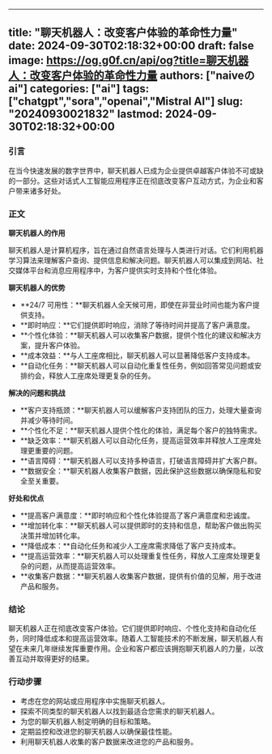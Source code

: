 
---
title: "聊天机器人：改变客户体验的革命性力量"
date: 2024-09-30T02:18:32+00:00
draft: false
image: https://og.g0f.cn/api/og?title=聊天机器人：改变客户体验的革命性力量
authors: ["naiveのai"]
categories: ["ai"]
tags: ["chatgpt","sora","openai","Mistral AI"]
slug: "20240930021832"
lastmod: 2024-09-30T02:18:32+00:00
---
### 引言

在当今快速发展的数字世界中，聊天机器人已成为企业提供卓越客户体验不可或缺的一部分。这些对话式人工智能应用程序正在彻底改变客户互动方式，为企业和客户带来诸多好处。

### 正文

**聊天机器人的作用**

聊天机器人是计算机程序，旨在通过自然语言处理与人类进行对话。它们利用机器学习算法来理解客户查询、提供信息和解决问题。聊天机器人可以集成到网站、社交媒体平台和消息应用程序中，为客户提供实时支持和个性化体验。

**聊天机器人的优势**

* **24/7 可用性：**聊天机器人全天候可用，即使在非营业时间也能为客户提供支持。
* **即时响应：**它们提供即时响应，消除了等待时间并提高了客户满意度。
* **个性化体验：**聊天机器人可以收集客户数据，提供个性化的建议和解决方案，提升客户体验。
* **成本效益：**与人工座席相比，聊天机器人可以显著降低客户支持成本。
* **自动化任务：**聊天机器人可以自动化重复性任务，例如回答常见问题或安排约会，释放人工座席处理更复杂的任务。

**解决的问题和挑战**

* **客户支持瓶颈：**聊天机器人可以缓解客户支持团队的压力，处理大量查询并减少等待时间。
* **个性化不足：**聊天机器人提供个性化的体验，满足每个客户的独特需求。
* **缺乏效率：**聊天机器人可以自动化任务，提高运营效率并释放人工座席处理更重要的问题。
* **语言障碍：**聊天机器人可以支持多种语言，打破语言障碍并扩大客户群。
* **数据安全：**聊天机器人收集客户数据，因此保护这些数据以确保隐私和安全至关重要。

**好处和优点**

* **提高客户满意度：**即时响应和个性化体验提高了客户满意度和忠诚度。
* **增加转化率：**聊天机器人可以提供即时的支持和信息，帮助客户做出购买决策并增加转化率。
* **降低成本：**自动化任务和减少人工座席需求降低了客户支持成本。
* **提高运营效率：**聊天机器人可以处理重复性任务，释放人工座席处理更复杂的问题，从而提高运营效率。
* **收集客户数据：**聊天机器人收集客户数据，提供有价值的见解，用于改进产品和服务。

### 结论

聊天机器人正在彻底改变客户体验。它们提供即时响应、个性化支持和自动化任务，同时降低成本和提高运营效率。随着人工智能技术的不断发展，聊天机器人有望在未来几年继续发挥重要作用。企业和客户都应该拥抱聊天机器人的力量，以改善互动并取得更好的结果。

### 行动步骤

* 考虑在您的网站或应用程序中实施聊天机器人。
* 探索不同类型的聊天机器人以找到最适合您需求的聊天机器人。
* 为您的聊天机器人制定明确的目标和策略。
* 定期监控和改进您的聊天机器人以确保最佳性能。
* 利用聊天机器人收集的客户数据来改进您的产品和服务。